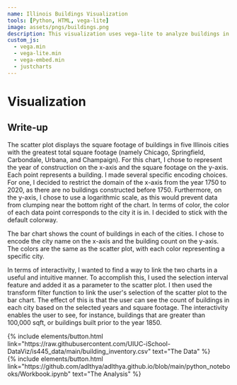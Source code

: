 ```yaml
---
name: Illinois Buildings Visualization
tools: [Python, HTML, vega-lite]
image: assets/pngs/buildings.png
description: This visualization uses vega-lite to analyze buildings in Illinois. 
custom_js:
  - vega.min
  - vega-lite.min
  - vega-embed.min
  - justcharts
---
```



# Visualization

<vegachart schema-url="{{ site.baseurl }}/assets/json/buildings_graph.json" style="width: 100%"></vegachart>


## Write-up

The scatter plot displays the square footage of buildings in five Illinois cities with the greatest total square footage (namely Chicago, Springfield, Carbondale, Urbana, and Champaign). 
For this chart, I chose to represent the year of construction on the x-axis and the square footage on the y-axis. Each point represents a building. 
I made several specific encoding choices. For one, I decided to restrict the domain of the x-axis from the year 1750 to 2020, as there are no buildings constructed before 1750. Furthermore, on the y-axis, I chose to use a logarithmic scale, as this would prevent data from clumping near the bottom right of the chart. In terms of color, the color of each data point corresponds to the city it is in. I decided to stick with the default colorway. 

The bar chart shows the count of buildings in each of the cities. I chose to encode the city name on the x-axis and the building count on the y-axis. The colors are the same as the scatter plot, with each color representing a specific city. 

In terms of interactivity, I wanted to find a way to link the two charts in a useful and intuitive manner. To accomplish this, I used the selection interval feature and added it as a parameter to the scatter plot. I then used the transform filter function to link the user's selection of the scatter plot to the bar chart. The effect of this is that the user can see the count of buildings in each city based on the selected years and square footage. The interactivity enables the user to see, for instance, buildings that are greater than 100,000 sqft, or buildings built prior to the year 1850. 

<div class="left">
{% include elements/button.html link="https://raw.githubusercontent.com/UIUC-iSchool-DataViz/is445_data/main/building_inventory.csv" text="The Data" %}
</div>

<div class="right">
{% include elements/button.html link="https://github.com/adlthya/adlthya.github.io/blob/main/python_notebooks/Workbook.ipynb" text="The Analysis" %}
</div>

